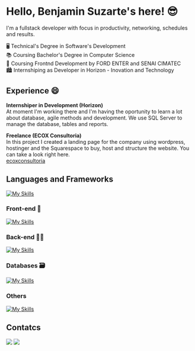 # Hello, Benjamin Suzarte's here! 😎
I'm a fullstack developer with focus in productivity, networking, schedules and results.    

🖥 Technical's Degree in Software's Development  
📚 Coursing Bachelor's Degree in Computer Science  
🌠 Coursing Frontnd Development by FORD ENTER and SENAI CIMATEC  
🏙 Internshiping as Developer in Horizon - Inovation and Technology  

## Experience 😄

**Internshiper in Development (Horizon)**  
At moment I'm working there and I'm having the oportunity to learn a lot about database, agile methods and development. We use SQL Server to manage the database, tables and reports.     

**Freelance (ECOX Consultoria)**  
In this project I created a landing page for the company using wordpress, hostinger and the Squarespace to buy, host and structure the website. You can take a look right here.  
<a href="ecoxconsultoria.com" target="_blank">ecoxconsultoria</a>

## Languages and Frameworks  
[![My Skills](https://skillicons.dev/icons?i=html,css,js,ts,git,bootstrap)](https://skillicons.dev)      
### Front-end 🌟
[![My Skills](https://skillicons.dev/icons?i=react,next,angular,tailwind,vite,vercel)](https://skillicons.dev)    
### Back-end 👨‍💻
[![My Skills](https://skillicons.dev/icons?i=nodejs,express,nestjs,discordjs,prisma,docker,postman)](https://skillicons.dev)    
### Databases 🗃
[![My Skills](https://skillicons.dev/icons?i=mysql,postgres,supabase,mongo)](https://skillicons.dev)    
### Others
[![My Skills](https://skillicons.dev/icons?i=linux,windows,vscode,obsidian,wordpress)](https://skillicons.dev)    
## Contatcs
<div>
  <a href="https://www.linkedin.com/in/benjamin-suzarte/" target="blank"><img src="https://img.shields.io/badge/-LinkedIn-%230077B5?style=for-the-badge&logo=linkedin&logoColor=white" target="_blank"></a> 
  <a href = "mailto:devsuzartee@gmail.com"><img src="https://img.shields.io/badge/Gmail-D14836?style=for-the-badge&logo=gmail&logoColor=white" target="_blank"></a>
</div>
